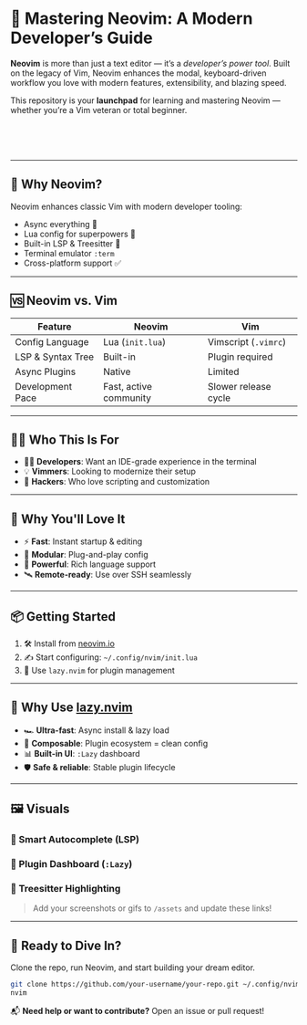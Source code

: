 # 🧠 Mastering Neovim: A Modern Developer’s Guide

**Neovim** is more than just a text editor — it’s a *developer’s power tool*. Built on the legacy of Vim, Neovim enhances the modal, keyboard-driven workflow you love with modern features, extensibility, and blazing speed.

This repository is your **launchpad** for learning and mastering Neovim — whether you’re a Vim veteran or total beginner.

[](https://neovim.io)  
[](LICENSE)  
[](https://github.com/your-username/your-repo)  
[](https://twitter.com/yourhandle)

---

## 🚀 Why Neovim?

Neovim enhances classic Vim with modern developer tooling:

- Async everything 💨
- Lua config for superpowers 💪
- Built-in LSP & Treesitter 🧠
- Terminal emulator `:term`
- Cross-platform support ✅

---

## 🆚 Neovim vs. Vim

| Feature           | Neovim                 | Vim                  |
| ----------------- | ---------------------- | -------------------- |
| Config Language   | Lua (`init.lua`)       | Vimscript (`.vimrc`) |
| LSP & Syntax Tree | Built-in               | Plugin required      |
| Async Plugins     | Native                 | Limited              |
| Development Pace  | Fast, active community | Slower release cycle |

---

## 👨‍💻 Who This Is For

- 🧑‍💻 **Developers**: Want an IDE-grade experience in the terminal
- 💡 **Vimmers**: Looking to modernize their setup
- 🔧 **Hackers**: Who love scripting and customization

---

## 🌟 Why You'll Love It

- ⚡ **Fast**: Instant startup & editing
- 🧩 **Modular**: Plug-and-play config
- 🧠 **Powerful**: Rich language support
- 🛰️ **Remote-ready**: Use over SSH seamlessly

---

## 📦 Getting Started

1. 🛠️ Install from [neovim.io](https://neovim.io)
2. ✍️ Start configuring: `~/.config/nvim/init.lua`
3. 🔌 Use `lazy.nvim` for plugin management

---

## 💼 Why Use [lazy.nvim](https://github.com/folke/lazy.nvim)

- 🏎️ **Ultra-fast**: Async install & lazy load
- 🧩 **Composable**: Plugin ecosystem = clean config
- 📊 **Built-in UI**: `:Lazy` dashboard
- 🛡️ **Safe & reliable**: Stable plugin lifecycle

---

## 🖼️ Visuals

### 🧠 Smart Autocomplete (LSP)

### 🎨 Plugin Dashboard (`:Lazy`)

### 🌲 Treesitter Highlighting

> Add your screenshots or gifs to `/assets` and update these links!

---

## 🤘 Ready to Dive In?

Clone the repo, run Neovim, and start building your dream editor.

```bash
git clone https://github.com/your-username/your-repo.git ~/.config/nvim
nvim
```

📬 **Need help or want to contribute?** Open an issue or pull request!
